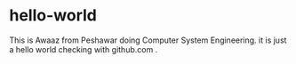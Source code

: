 # hello-world
This is Awaaz from Peshawar doing Computer System Engineering.
it is just a hello world checking with github.com .

